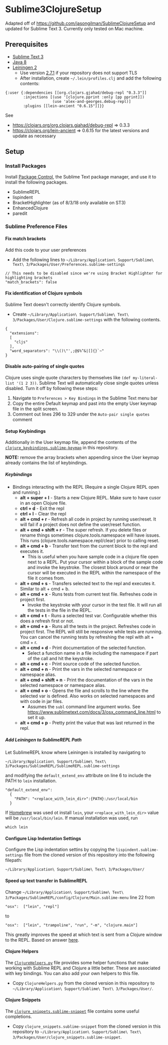 Sublime3ClojureSetup
====================

Adapted off of https://github.com/jasongilman/SublimeClojureSetup and updated for Sublime Text 3. Currently only tested on Mac machine.


## Prerequisites

  * [Sublime Text 3](https://www.sublimetext.com/3)
  * [Java 8](http://www.oracle.com/technetwork/java/javase/downloads/jdk8-downloads-2133151.html)
  * [Leiningen 2](http://leiningen.org/)
    * Use version [2.7.1](https://github.com/technomancy/leiningen/releases/tag/2.7.1) if your repository does not support TLS
    * After installation, create `~/.lein/profiles.clj` and add the following contents:

```
{:user {:dependencies [[org.clojars.gjahad/debug-repl "0.3.3"]]
        :injections [(use '[clojure.pprint :only [pp pprint]])
                     (use 'alex-and-georges.debug-repl)]
        :plugins [[lein-ancient "0.6.15"]]}}
```

See
  * https://clojars.org/org.clojars.gjahad/debug-repl => 0.3.3
  * https://clojars.org/lein-ancient => 0.6.15
for the latest versions and update as necessary


## Setup

### Install Packages

Install [Package Control](https://packagecontrol.io/installation#st3), the Sublime Text package manager, and use it to install the following packages.

  * SublimeREPL
  * lispindent
  * BracketHighlighter (as of 8/3/18 only available on ST3)
  * EnhancedClojure
  * paredit

### Sublime Preference Files

#### Fix match brackets

Add this code to your user preferences

  * Add the following lines to `~/Library/Application\ Support/Sublime\ Text\ 3/Packages/User/Preferences.sublime-settings`

```
// This needs to be disabled since we're using Bracket Highlighter for highlighting brackets
"match_brackets": false
```

#### Fix identification of Clojure symbols

Sublime Text doesn't correctly identify Clojure symbols.

  * Create `~/Library/Application\ Support/Sublime\ Text\ 3/Packages/User/Clojure.sublime-settings` with the following contents.

```
{
  "extensions":
  [
    "cljs"
  ],
  "word_separators": "\\()\"',;@$%^&|[]{}`~"
}
```

#### Disable auto-pairing of single quotes

Clojure uses single quote characters by themselves like `(def my-literal-list '(1 2 3))`. Sublime Text will automatically close single quotes unless disabled. Turn it off by following these steps:

  1. Navigate to `Preferences > Key Bindings` in the Sublime Text menu bar
  2. Copy the entire Default keymap and past into the empty User keymap file in the split screen.
  3. Comment out lines 296 to 329 under the `Auto-pair single quotes` comment


#### Setup Keybindings

Additionally in the User keymap file, append the contents of the [`clojure_keybindings.sublime-keymap`](clojure_keybindings.sublime-keymap) in this repository.

**NOTE:** remove the array brackets when appending since the User keymap already contains the list of keybindings.

##### Keybindings

  * Bindings interacting with the REPL (Require a single Clojure REPL open and running.)
    * __alt + super + l__ - Starts a new Clojure REPL. Make sure to have cusor in an open Clojure file.
    * __ctrl + d__ - Exit the repl
    * __ctrl + l__ - Clear the repl
    * __alt + cmd + r__ - Refresh all code in project by running user/reset. It will fail if a project does not define the user/reset function.
    * __alt + cmd + shift + r__ - The super refresh. If you delete files or rename things sometimes clojure.tools.namespace will have issues. This runs (clojure.tools.namespace.repl/clear) prior to calling reset.
    * __alt + cmd + b__ - Transfer text from the current block to the repl and executes it.
        * This is useful when you have sample code in a clojure file open next to a REPL. Put your cursor within a block of the sample code and invoke the keystroke. The closest block around or near the cursor will be executed in the REPL within the namespace of the file it comes from.
    * __alt + cmd + s__ - Transfers selected text to the repl and executes it. Similar to alt + cmd + b.
    * __alt + cmd + x__ - Runs tests from current test file. Refreshes code in project first.
      * Invoke the keystroke with your cursor in the test file. It will run all the tests in the file in the REPL.
    * __alt + cmd + t__ - Runs a selected test var. Configurable whether this does a refresh first or not.
    * __alt + cmd + a__ - Runs all the tests in the project. Refreshes code in project first. The REPL will still be responsive while tests are running. You can cancel the running tests by refreshing the repl with alt + cmd + r.
    * __alt + cmd + d__ - Print documentation of the selected function.
      * Select a function name in a file including the namespace if part of the call and hit the keystroke.
    * __alt + cmd + c__ - Print source code of the selected function.
    * __alt + cmd + n__ - Print the vars in the selected namespace or namespace alias.
    * __alt + cmd + shift + n__ - Print the documentation of the vars in the selected namespace or namespace alias.
    * __alt + cmd + o__ - Opens the file and scrolls to the line where the selected var is defined. Also works on selected namespaces and with code in jar files.
      * Assumes the `subl` command line argument works. See https://www.sublimetext.com/docs/3/osx_command_line.html to set it up.
    * __alt + cmd + p__ - Pretty print the value that was last returned in the repl.


##### Add Leiningen to SublimeREPL Path

Let SublimeREPL know where Leiningen is installed by navigating to
```
~/Library/Application\ Support/Sublime\ Text\ 3/Packages/SublimeREPL/SublimeREPL.sublime-settings
```
and modifying the `default_extend_env` attribute on line 6 to include the PATH to `lein` installation.
```
"default_extend_env":
  {
    "PATH": "<replace_with_lein_dir>":{PATH}:/usr/local/bin
  }
```
If [Homebrew](https://brew.sh/) was used ot install `lein`, your `<replace_with_lein_dir>` value will be `/usr/local/bin/lein`. If manual installation was used, run
```
which lein
```


#### Configure Lisp Indentation Settings

Configure the Lisp indentation settins by copying the `lispindent.sublime-settings` file from the cloned version of this repository into the following filepath:
```
~/Library/Application\ Support/Sublime\ Text\ 3/Packages/User/
```


#### Speed up text transfer in SublimeREPL

Change `~/Library/Application\ Support/Sublime\ Text\ 3/Packages/SublimeREPL/config/Clojure/Main.sublime-menu` line 22 from
```
"osx":  ["lein", "repl"]
```
to
```
"osx":  ["lein", "trampoline", "run", "-m", "clojure.main"]
```
This greatly improves the speed at which text is sent from a Clojure window to the REPL. Based on answer [here](http://stackoverflow.com/questions/20835788/is-it-normal-to-have-really-slow-text-transfer-in-sublime-text-2-with-the-clojur).


#### Clojure Helpers

The [`ClojureHelpers.py`](ClojureHelpers.py) file provides some helper functions that make working with Sublime REPL and Clojure a little better. These are associated with key bindings. You can also add your own helpers to this file.

  * Copy `ClojureHelpers.py` from the cloned version in this repository to `~/Library/Application\ Support/Sublime\ Text\ 3/Packages/User/`.


#### Clojure Snippets

The [`clojure_snippets.sublime-snippet`](clojure_snippets.sublime-snippet) file contains some useful completions.

  * Copy `clojure_snippets.sublime-snippet` from the cloned version in this repository to `~/Library/Application\ Support/Sublime\ Text\ 3/Packages/User/clojure_snippets.sublime-snippet`.

